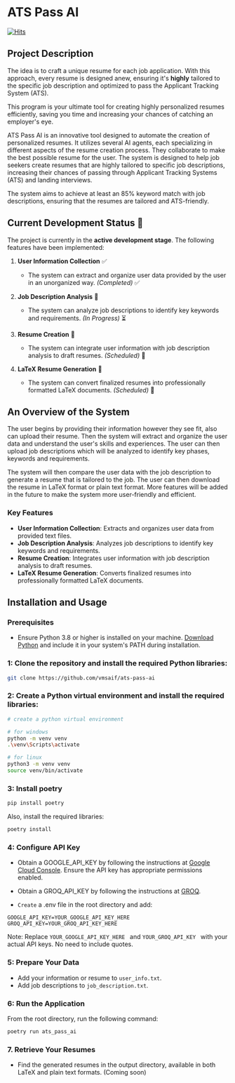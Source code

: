 # ATS Pass AI

[![Hits](https://hits.sh/github.com/vmsaif/ats-pass-ai.svg?label=Visits&color=100b75)](https://hits.sh/github.com/vmsaif/ats-pass-ai/)

## Project Description

The idea is to craft a unique resume for each job application. With this approach, every resume is designed anew, ensuring it's **highly** tailored to the specific job description and optimized to pass the Applicant Tracking System (ATS). 

This program is your ultimate tool for creating highly personalized resumes efficiently, saving you time and increasing your chances of catching an employer's eye.

ATS Pass AI is an innovative tool designed to automate the creation of personalized resumes. It utilizes several AI agents, each specializing in different aspects of the resume creation process. They collaborate to make the best possible resume for the user. The system is designed to help job seekers create resumes that are highly tailored to specific job descriptions, increasing their chances of passing through Applicant Tracking Systems (ATS) and landing interviews.

The system aims to achieve at least an 85% keyword match with job descriptions, ensuring that the resumes are tailored and ATS-friendly.

## Current Development Status 🚀

The project is currently in the **active development stage**. The following features have been implemented:

1. **User Information Collection** ✅
   - The system can extract and organize user data provided by the user in an unorganized way. *(Completed)* ✅

2. **Job Description Analysis** 🔧
   - The system can analyze job descriptions to identify key keywords and requirements. *(In Progress)* ⏳

3. **Resume Creation** 🔧
   - The system can integrate user information with job description analysis to draft resumes. *(Scheduled)* 📅

4. **LaTeX Resume Generation** 🔧
   - The system can convert finalized resumes into professionally formatted LaTeX documents. *(Scheduled)* 📅


## An Overview of the System
The user begins by providing their information however they see fit, also can upload their resume. Then the system will extract and organize the user data and understand the user's skills and experiences. The user can then upload job descriptions which will be analyzed to identify key phases, keywords and requirements. 

The system will then compare the user data with the job description to generate a resume that is tailored to the job. The user can then download the resume in LaTeX format or plain text format. More features will be added in the future to make the system more user-friendly and efficient.

### Key Features
- **User Information Collection**: Extracts and organizes user data from provided text files.
- **Job Description Analysis**: Analyzes job descriptions to identify key keywords and requirements.
- **Resume Creation**: Integrates user information with job description analysis to draft resumes.
- **LaTeX Resume Generation**: Converts finalized resumes into professionally formatted LaTeX documents.

## Installation and Usage

### Prerequisites
- Ensure Python 3.8 or higher is installed on your machine. [Download Python](https://www.python.org/downloads/) and include it in your system's PATH during installation.


### 1: Clone the repository and install the required Python libraries:
```bash
git clone https://github.com/vmsaif/ats-pass-ai
```

### 2: Create a Python virtual environment and install the required libraries:

```bash
# create a python virtual environment

# for windows
python -m venv venv
.\venv\Scripts\activate 
```
    
```bash
# for linux
python3 -m venv venv
source venv/bin/activate 
```

### 3: Install poetry

```bash
pip install poetry
```

Also, install the required libraries:

```bash
poetry install

```

### 4: Configure API Key
- Obtain a GOOGLE_API_KEY by following the instructions at [Google Cloud Console](https://console.cloud.google.com/apis/credentials). Ensure the API key has appropriate permissions enabled.

- Obtain a GROQ_API_KEY by following the instructions at [GROQ](https://console.groq.com/keys). 

- `Create` a .env file in the root directory and add:

```plaintext
GOOGLE_API_KEY=YOUR_GOOGLE_API_KEY_HERE
GROQ_API_KEY=YOUR_GROQ_API_KEY_HERE
```

Note: Replace `YOUR_GOOGLE_API_KEY_HERE ` and `YOUR_GROQ_API_KEY ` with your actual API keys. No need to include quotes.

### 5: Prepare Your Data

- Add your information or resume to `user_info.txt`.
- Add job descriptions to `job_description.txt`.

### 6: Run the Application
   
From the root directory, run the following command:

```bash
poetry run ats_pass_ai

```

### 7. Retrieve Your Resumes
- Find the generated resumes in the output directory, available in both LaTeX and plain text formats. (Coming soon)

